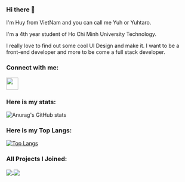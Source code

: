 ### Hi there 👋
<p>I'm Huy from VietNam and you can call me Yuh or Yuhtaro.</p>
<p>I'm a 4th year student of Ho Chi Minh University Technology.</p>
<p>I really love to find out some cool UI Design and make it. I want to be a front-end developer and more to be come a full stack developer.</p>

### Connect with me:
<a href="https://www.facebook.com/hyhy.anony/" style="text-color:#1877F2">
  <img height="32" width="32" src="https://cdn.jsdelivr.net/npm/simple-icons@v5/icons/facebook.svg"/>
</a>

### Here is my stats:
![Anurag's GitHub stats](https://github-readme-stats.vercel.app/api?username=nameishuy&show_icons=true&theme=dracula)

### Here is my Top Langs:
[![Top Langs](https://github-readme-stats.vercel.app/api/top-langs/?username=anuraghazra&layout=compact)](https://github.com/anuraghazra/github-readme-stats)

### All Projects I Joined:

<a href="https://github.com/Sennnnnnnnnnnnn/ProjectWebASP.Net">
  <img align="center" src="https://github-readme-stats.vercel.app/api/pin/?username=Sennnnnnnnnnnnn&repo=ProjectWebASP.Net" />
</a>

<a href="https://github.com/nameishuy/DACN">
  <img align="center" src="https://github-readme-stats.vercel.app/api/pin/?username=nameishuy&repo=DACN" />
</a>

